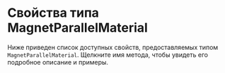 # Свойства типа MagnetParallelMaterial
Ниже приведен список доступных свойств, предоставляемых типом `MagnetParallelMaterial`. Щелкните имя метода, чтобы увидеть его подробное описание и примеры.
